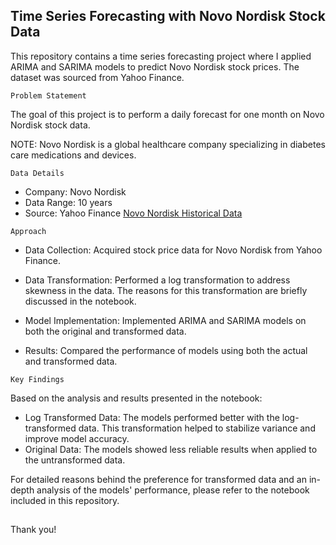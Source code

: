 ## Time Series Forecasting with Novo Nordisk Stock Data
This repository contains a time series forecasting project where I applied ARIMA and SARIMA models to predict Novo Nordisk stock prices. The dataset was sourced from Yahoo Finance.

`Problem Statement`

The goal of this project is to perform a daily forecast for one month on Novo Nordisk stock data. 

NOTE: Novo Nordisk is a global healthcare company specializing in diabetes care medications and devices.

`Data Details`

- Company: Novo Nordisk
- Data Range: 10 years
- Source: Yahoo Finance [Novo Nordisk Historical Data](https://sg.finance.yahoo.com/quote/NOVO-B.CO/history)

`Approach`

- Data Collection: Acquired stock price data for Novo Nordisk from Yahoo Finance.
  
- Data Transformation: Performed a log transformation to address skewness in the data. The reasons for this transformation are briefly discussed in the notebook.
  
- Model Implementation: Implemented ARIMA and SARIMA models on both the original and transformed data.
  
- Results: Compared the performance of models using both the actual and transformed data.

`Key Findings`

Based on the analysis and results presented in the notebook:

- Log Transformed Data: The models performed better with the log-transformed data. This transformation helped to stabilize variance and improve model accuracy.
- Original Data: The models showed less reliable results when applied to the untransformed data.

For detailed reasons behind the preference for transformed data and an in-depth analysis of the models' performance, please refer to the notebook included in this repository.

## 
Thank you!
